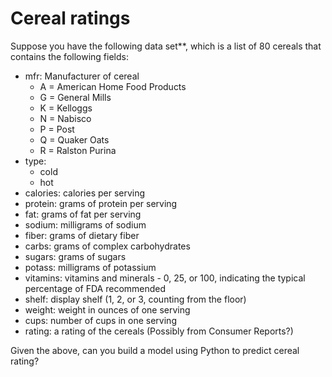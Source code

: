 # Cereal ratings

Suppose you have the following data set**, which is a list of 80 cereals that contains the following fields:

  * mfr: Manufacturer of cereal
    * A = American Home Food Products
    * G = General Mills
    * K = Kelloggs
    * N = Nabisco
    * P = Post
    * Q = Quaker Oats
    * R = Ralston Purina
  * type:
    * cold
    * hot
  * calories: calories per serving
  * protein: grams of protein per serving
  * fat: grams of fat per serving
  * sodium: milligrams of sodium
  * fiber: grams of dietary fiber
  * carbs: grams of complex carbohydrates
  * sugars: grams of sugars
  * potass: milligrams of potassium
  * vitamins: vitamins and minerals - 0, 25, or 100, indicating the typical percentage of FDA recommended
  * shelf: display shelf (1, 2, or 3, counting from the floor)
  * weight: weight in ounces of one serving
  * cups: number of cups in one serving
  * rating: a rating of the cereals (Possibly from Consumer Reports?)

Given the above, can you build a model using Python to predict cereal rating?
